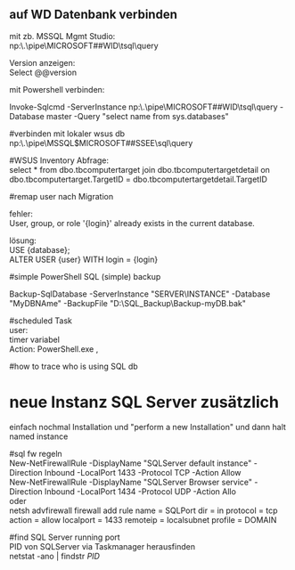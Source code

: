 ## auf WD Datenbank verbinden  

mit zb. MSSQL Mgmt Studio:  
np:\\.\pipe\MICROSOFT##WID\tsql\query  

Version anzeigen:  
Select @@version  


mit Powershell verbinden:  

Invoke-Sqlcmd -ServerInstance np:\\.\pipe\MICROSOFT##WID\tsql\query -Database master -Query "select name from sys.databases"  

#verbinden mit lokaler wsus db  
np:\\.\pipe\MSSQL$MICROSOFT##SSEE\sql\query  

#WSUS Inventory Abfrage:  
select * from dbo.tbcomputertarget join dbo.tbcomputertargetdetail on dbo.tbcomputertarget.TargetID = dbo.tbcomputertargetdetail.TargetID  


#remap user nach Migration  

fehler:  
User, group, or role '{login}' already exists in the current database.  

lösung:  
USE {database};  
ALTER USER {user} WITH login = {login}  

#simple PowerShell SQL (simple) backup  

Backup-SqlDatabase -ServerInstance "SERVER\INSTANCE" -Database "MyDBNAme" -BackupFile "D:\SQL_Backup\Backup-myDB.bak"  

#scheduled Task  
user:  
timer variabel  
Action: PowerShell.exe ,  


#how to trace who is using SQL db  

# neue Instanz SQL Server zusätzlich  

einfach nochmal Installation und "perform a new Installation" und dann halt named instance  


#sql fw regeln  
New-NetFirewallRule -DisplayName "SQLServer default instance" -Direction Inbound -LocalPort 1433 -Protocol TCP -Action Allow  
New-NetFirewallRule -DisplayName "SQLServer Browser service" -Direction Inbound -LocalPort 1434 -Protocol UDP -Action Allo  
oder  
netsh advfirewall firewall add rule name = SQLPort dir = in protocol = tcp action = allow localport = 1433 remoteip = localsubnet profile = DOMAIN  

#find SQL Server running port  
PID von SQLServer via Taskmanager herausfinden  
netstat -ano | findstr *PID*  

